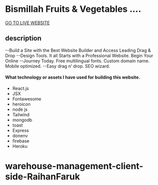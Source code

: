 # Bismillah Fruits & Vegetables ....

[GO TO LIVE WEBSITE](https://asighnment-11-projects.web.app/)

## description
--Build a Site with the Best Website Builder and Access Leading Drag & Drop --Design Tools. It all Starts with a Professional Website. Begin Your Online --Journey Today. Free multilingual fonts. Custom domain name. Mobile optimized. --Easy drag n’ drop. SEO wizard.

#### What technology or assets I have used for building this website.
* React.js
* JSX
* Fontawesome
* heroicon
* node js 
* Tailwind
* mongodb
* toast
* Express
* donenv
* firebase
* Heroku
# warehouse-management-client-side-RaihanFaruk

